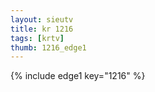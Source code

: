 ```yaml
--- 
layout: sieutv
title: kr 1216
tags: [krtv]
thumb: 1216_edge1
---
```

{% include edge1 key="1216" %} 
